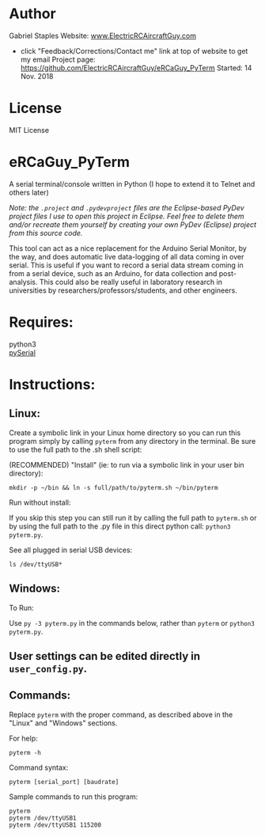 # Author

Gabriel Staples
Website: www.ElectricRCAircraftGuy.com
- click "Feedback/Corrections/Contact me" link at top of website to get my email
Project page: https://github.com/ElectricRCAircraftGuy/eRCaGuy_PyTerm
Started: 14 Nov. 2018

# License

MIT License

# eRCaGuy_PyTerm

A serial terminal/console written in Python (I hope to extend it to Telnet and others later)

*Note: the `.project` and `.pydevproject` files are the Eclipse-based PyDev project files I use to open this project in Eclipse. Feel free to delete them and/or recreate them yourself by creating your own PyDev (Eclipse) project from this source code.*

This tool can act as a nice replacement for the Arduino Serial Monitor, by the way, and does automatic live data-logging of all data coming in over serial. This is useful if you want to record a serial data stream coming in from a serial device, such as an Arduino, for data collection and post-analysis. This could also be really useful in laboratory research in universities by researchers/professors/students, and other engineers.

# Requires:

python3  
[pySerial](https://pyserial.readthedocs.io/en/latest/pyserial_api.html)

# Instructions:

## Linux:
Create a symbolic link in your Linux home directory so you can run this program simply by calling `pyterm` from any directory in the terminal. Be sure to use the full path to the .sh shell script:

(RECOMMENDED) "Install" (ie: to run via a symbolic link in your user bin directory):

    mkdir -p ~/bin && ln -s full/path/to/pyterm.sh ~/bin/pyterm

Run without install:

If you skip this step you can still run it by calling the full path to `pyterm.sh` or by using the full path to the .py file in this direct python call: `python3 pyterm.py`.

See all plugged in serial USB devices:

    ls /dev/ttyUSB*

## Windows:

To Run:

Use `py -3 pyterm.py` in the commands below, rather than `pyterm` or `python3 pyterm.py`.


## User settings can be edited directly in `user_config.py`.

## Commands:

Replace `pyterm` with the proper command, as described above in the "Linux" and "Windows" sections.

For help:

    pyterm -h

Command syntax: 

    pyterm [serial_port] [baudrate]

Sample commands to run this program:

    pyterm
    pyterm /dev/ttyUSB1
    pyterm /dev/ttyUSB1 115200

